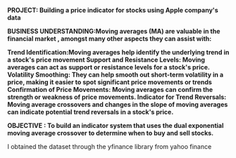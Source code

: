 **PROJECT: Building a price indicator for stocks using Apple company's data**

**BUSINESS UNDERSTANDING:Moving averages (MA) are valuable in the financial  market , amongst many other aspects they can assist with:**

**Trend Identification:Moving averages help identify the underlying trend in a stock's price movement
Support and Resistance Levels: Moving averages can act as support or resistance levels for a stock's price.
Volatility Smoothing: They can help smooth out short-term volatility in a price, making it easier to spot significant price movements or trends
Confirmation of Price Movements: Moving averages can confirm the strength or weakness of price movements.
Indicator for Trend Reversals: Moving average crossovers and changes in the slope of moving averages can indicate potential trend reversals in a stock's price.**

**OBJECTIVE : To build an indicator system that  uses the dual exponential moving  average crossover to determine when to buy and sell stocks.**

I obtained the dataset through the yfinance library from yahoo finance
